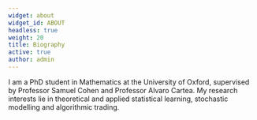 ```yaml
---
widget: about
widget_id: ABOUT
headless: true
weight: 20
title: Biography
active: true
author: admin
---
```

<!--StartFragment-->

I am a PhD student in Mathematics at the University of Oxford, supervised by Professor Samuel Cohen and Professor Alvaro Cartea. My research interests lie in theoretical and applied statistical learning, stochastic modelling and algorithmic trading.

<!--EndFragment-->